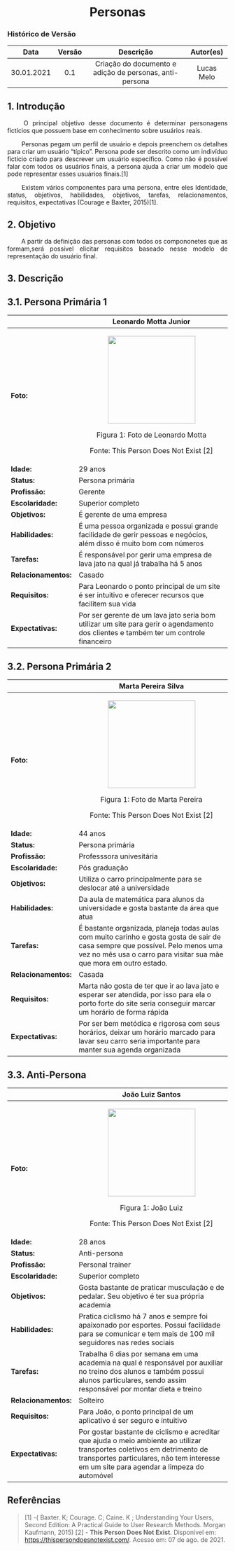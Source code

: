 # <center> Personas

### Histórico de Versão
|    Data    | Versão | Descrição            | Autor(es)       |
| :--------: | :----: | :------------------: | :-------------: |
| 30.01.2021 |  0.1   | Criação do documento e adição de personas, anti-persona | Lucas Melo |



## 1. Introdução

<p align="justify">&emsp;&emsp;
  O principal objetivo desse documento é determinar personagens fictícios que possuem base em conhecimento sobre usuários reais.
</p>

<p align="justify">&emsp;&emsp;
Personas pegam um perfil de usuário e depois preenchem os detalhes para criar um usuário “típico”. Persona pode ser descrito como um indivíduo fictício
criado para descrever um usuário específico. Como não é possível falar com todos os usuários finais, a persona ajuda a criar um modelo que pode representar esses usuários finais.[1] 
</p>
<p align="justify">&emsp;&emsp;
 Existem vários componentes para uma persona, entre eles Identidade, status, objetivos, habilidades, objetivos, tarefas, relacionamentos, requisitos, expectativas (Courage e Baxter, 2015)[1].
</p>


## 2. Objetivo
<p align="justify">&emsp;&emsp;
  A partir da definição das personas com todos os compononetes que as formam,será possível elicitar requisitos baseado nesse modelo de representação do usuário final.
</p>


## 3. Descrição
## 3.1. Persona Primária 1

|| Leonardo Motta Junior|
|--|--|
|<b id="leonardo">Foto:</b>|<p style="text-align: center"><img src="../../assets/personas/leonardo.jpeg" width="200px"></p><p style="text-align: center">Figura 1: Foto de Leonardo Motta</p><p style="text-align: center">Fonte: This Person Does Not Exist [2]</p>|
|<b>Idade:</b>|29 anos |
|<b>Status:</b>|Persona primária|
|<b>Profissão:</b>| Gerente |
|<b>Escolaridade:</b>| Superior completo |
|<b>Objetivos:</b>|É gerente de uma empresa |
|<b>Habilidades:</b>| É uma pessoa organizada e possui grande facilidade de gerir pessoas e negócios, além disso é muito bom com números |
|<b>Tarefas:</b>| É responsável por gerir uma empresa de lava jato na qual já trabalha há 5 anos   |
|<b>Relacionamentos:</b>| Casado |
|<b>Requisitos:</b>| Para Leonardo o ponto principal de um site é ser intuitivo e oferecer recursos que facilitem sua vida|
|<b>Expectativas:</b>| Por ser gerente de um lava jato seria bom utilizar um site para gerir o agendamento dos clientes e também ter um controle financeiro|


## 3.2. Persona Primária 2

|| Marta Pereira Silva|
|--|--|
|<b id="marta">Foto:</b>|<p style="text-align: center"><img src="../../assets/personas/marta.jpeg" width="200px"></p><p style="text-align: center">Figura 1: Foto de Marta Pereira</p><p style="text-align: center">Fonte: This Person Does Not Exist [2]</p>|
|<b>Idade:</b>|44 anos |
|<b>Status:</b>|Persona primária|
|<b>Profissão:</b>|Professsora univesitária|
|<b>Escolaridade:</b>| Pós graduação |
|<b>Objetivos:</b>|Utiliza o carro principalmente para se deslocar até a universidade|
|<b>Habilidades:</b>| Da aula de matemática para alunos da universidade e gosta bastante da área que atua|
|<b>Tarefas:</b>| É bastante organizada, planeja todas aulas com muito carinho e gosta gosta de sair de casa sempre que possível. Pelo menos uma vez no mês usa o carro para visitar sua mãe que mora em outro estado. |
|<b>Relacionamentos:</b>| Casada |
|<b>Requisitos:</b>|Marta não gosta de ter que ir ao lava jato e esperar ser atendida, por isso para ela o porto forte do site seria conseguir marcar um horário de forma rápida |
|<b>Expectativas:</b>| Por ser bem metódica e rigorosa com seus horários, deixar um horário marcado para lavar seu carro seria importante para manter sua agenda organizada|



## 3.3. Anti-Persona

|| João Luiz Santos|
|--|--|
|<b id="joao">Foto:</b>|<p style="text-align: center"><img src="../../assets/personas/joao.jpeg" width="200px"></p><p style="text-align: center">Figura 1: João Luiz</p><p style="text-align: center">Fonte: This Person Does Not Exist [2]</p>|
|<b>Idade:</b>|28 anos |
|<b>Status:</b>| Anti-persona |
|<b>Profissão:</b>| Personal trainer |
|<b>Escolaridade:</b>| Superior completo |
|<b>Objetivos:</b>| Gosta bastante de praticar musculação e de pedalar. Seu objetivo é ter sua própria academia|
|<b>Habilidades:</b>| Pratica ciclismo há 7 anos e sempre foi apaixonado por esportes. Possui facilidade para se comunicar e tem mais de 100 mil seguidores nas redes sociais |
|<b>Tarefas:</b>| Trabalha 6 dias por semana em uma academia na qual é responsável por auxiliar no treino dos alunos e também possui alunos particulares, sendo assim responsável por montar dieta e treino |
|<b>Relacionamentos:</b>| Solteiro |
|<b>Requisitos:</b>|Para João, o ponto principal de um aplicativo é ser seguro e intuitivo
|<b>Expectativas:</b>| Por gostar bastante de ciclismo e acreditar que ajuda o meio ambiente ao utilizar transportes coletivos em detrimento de transportes particulares, não tem interesse em um site para agendar a limpeza do automóvel |


## Referências

> [1] -(  Baxter. K; Courage. C; Caine. K ;  Understanding Your Users, Second Edition: A Practical Guide to User Research Methods. Morgan Kaufmann, 2015)
> [2] - <b>This Person Does Not Exist</b>. Disponível em: <a href="https://thispersondoesnotexist.com/" target="_blanck">https://thispersondoesnotexist.com/</a>. Acesso em: 07 de ago. de 2021.
